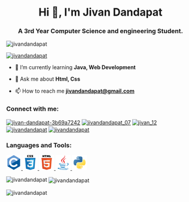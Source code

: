 <h1 align="center">Hi 👋, I'm Jivan Dandapat</h1>
<h3 align="center">A 3rd Year Computer Science and engineering Student.</h3>

<p align="left"> <img src="https://komarev.com/ghpvc/?username=jivandandapat&label=Profile%20views&color=0e75b6&style=flat" alt="jivandandapat" /> </p>

<p align="left"> <a href="https://github.com/ryo-ma/github-profile-trophy"><img src="https://github-profile-trophy.vercel.app/?username=jivandandapat" alt="jivandandapat" /></a> </p>

- 🌱 I’m currently learning **Java, Web Development**

- 💬 Ask me about **Html, Css**

- 📫 How to reach me **jivandandapat@gmail.com**

<h3 align="left">Connect with me:</h3>
<p align="left">
<a href="https://linkedin.com/in/jivan-dandapat-3b69a7242" target="blank"><img align="center" src="https://raw.githubusercontent.com/rahuldkjain/github-profile-readme-generator/master/src/images/icons/Social/linked-in-alt.svg" alt="jivan-dandapat-3b69a7242" height="30" width="40" /></a>
<a href="https://instagram.com/jivandandapat_07" target="blank"><img align="center" src="https://raw.githubusercontent.com/rahuldkjain/github-profile-readme-generator/master/src/images/icons/Social/instagram.svg" alt="jivandandapat_07" height="30" width="40" /></a>
<a href="https://www.codechef.com/users/jivan_12" target="blank"><img align="center" src="https://cdn.jsdelivr.net/npm/simple-icons@3.1.0/icons/codechef.svg" alt="jivan_12" height="30" width="40" /></a>
<a href="https://www.hackerrank.com/jivandandapat" target="blank"><img align="center" src="https://raw.githubusercontent.com/rahuldkjain/github-profile-readme-generator/master/src/images/icons/Social/hackerrank.svg" alt="jivandandapat" height="30" width="40" /></a>
<a href="https://auth.geeksforgeeks.org/user/jivandandapat" target="blank"><img align="center" src="https://raw.githubusercontent.com/rahuldkjain/github-profile-readme-generator/master/src/images/icons/Social/geeks-for-geeks.svg" alt="jivandandapat" height="30" width="40" /></a>
</p>

<h3 align="left">Languages and Tools:</h3>
<p align="left"> <a href="https://www.cprogramming.com/" target="_blank" rel="noreferrer"> <img src="https://raw.githubusercontent.com/devicons/devicon/master/icons/c/c-original.svg" alt="c" width="40" height="40"/> </a> <a href="https://www.w3schools.com/css/" target="_blank" rel="noreferrer"> <img src="https://raw.githubusercontent.com/devicons/devicon/master/icons/css3/css3-original-wordmark.svg" alt="css3" width="40" height="40"/> </a> <a href="https://www.w3.org/html/" target="_blank" rel="noreferrer"> <img src="https://raw.githubusercontent.com/devicons/devicon/master/icons/html5/html5-original-wordmark.svg" alt="html5" width="40" height="40"/> </a> <a href="https://www.java.com" target="_blank" rel="noreferrer"> <img src="https://raw.githubusercontent.com/devicons/devicon/master/icons/java/java-original.svg" alt="java" width="40" height="40"/> </a> <a href="https://www.python.org" target="_blank" rel="noreferrer"> <img src="https://raw.githubusercontent.com/devicons/devicon/master/icons/python/python-original.svg" alt="python" width="40" height="40"/> </a> </p>

<p><img align="left" src="https://github-readme-stats.vercel.app/api/top-langs?username=jivandandapat&show_icons=true&locale=en&layout=compact" alt="jivandandapat" /></p>

<p>&nbsp;<img align="center" src="https://github-readme-stats.vercel.app/api?username=jivandandapat&show_icons=true&locale=en" alt="jivandandapat" /></p>

<p><img align="center" src="https://github-readme-streak-stats.herokuapp.com/?user=jivandandapat&" alt="jivandandapat" /></p>
